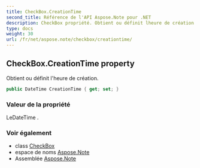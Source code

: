 ```yaml
---
title: CheckBox.CreationTime
second_title: Référence de l'API Aspose.Note pour .NET
description: CheckBox propriété. Obtient ou définit lheure de création.
type: docs
weight: 30
url: /fr/net/aspose.note/checkbox/creationtime/
---
```

## CheckBox.CreationTime property

Obtient ou définit l'heure de création.

```csharp
public DateTime CreationTime { get; set; }
```

### Valeur de la propriété

LeDateTime .

### Voir également

* class [CheckBox](../)
* espace de noms [Aspose.Note](../../checkbox/)
* Assemblée [Aspose.Note](../../../)


